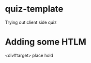 # quiz-template
Trying out client side quiz

# Adding some HTLM
<div#target>  place hold </div>
<script>
  def changeTarget(){
    let target = dom.find
  }
